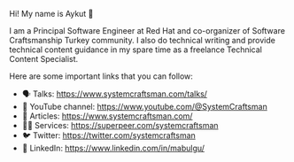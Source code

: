 Hi! My name is Aykut 👋

I am a Principal Software Engineer at Red Hat and co-organizer of Software Craftsmanship Turkey community.
I also do technical writing and provide technical content guidance in my spare time as a freelance Technical Content Specialist.

Here are some important links that you can follow:

- 🗣️ Talks: https://www.systemcraftsman.com/talks/
- 🎥 YouTube channel: https://www.youtube.com/@SystemCraftsman
- 📜 Articles: https://www.systemcraftsman.com/
- 👨‍🏫 Services: https://superpeer.com/systemcraftsman
- 🐦 Twitter: https://twitter.com/systemcraftsman
- 🧳 LinkedIn: https://www.linkedin.com/in/mabulgu/


<!--
**mabulgu/mabulgu** is a ✨ _special_ ✨ repository because its `README.md` (this file) appears on your GitHub profile.

Here are some ideas to get you started:

- 🔭 I’m currently working on ...
- 🌱 I’m currently learning ...
- 👯 I’m looking to collaborate on ...
- 🤔 I’m looking for help with ...
- 💬 Ask me about ...
- 📫 How to reach me: ...
- 😄 Pronouns: ...
- ⚡ Fun fact: ...
-->
